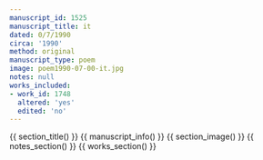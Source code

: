 ```yaml
---
manuscript_id: 1525
manuscript_title: it
dated: 0/7/1990
circa: '1990'
method: original
manuscript_type: poem
image: poem1990-07-00-it.jpg
notes: null
works_included:
- work_id: 1748
  altered: 'yes'
  edited: 'no'
---
```


{{ section_title() }}
{{ manuscript_info() }}
{{ section_image() }}
{{ notes_section() }}
{{ works_section() }}
